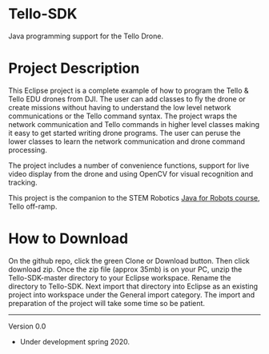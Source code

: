 # Tello-SDK

Java programming support for the Tello Drone. 

# Project Description

This Eclipse project is a complete example of how to program the Tello & Tello EDU drones
from DJI. The user can add classes to fly the drone or create missions without having
to understand the low level network communications or the Tello command syntax. The
project wraps the network communication and Tello commands in higher level classes making
it easy to get started writing drone programs. The user can peruse the lower classes to
learn the network communication and drone command processing.

The project includes a number of convenience functions, support for live video display
from the drone and using OpenCV for visual recognition and tracking.

This project is the companion to the STEM Robotics [Java for Robots course](https://stemrobotics.cs.pdx.edu/node/4196), Tello off-ramp.

# How to Download

On the github repo, click the green Clone or Download button. Then click download zip.
Once the zip file (approx 35mb) is on your PC, unzip the Tello-SDK-master directory to
your Eclipse workspace. Rename the directory to Tello-SDK. Next import that directory
into Eclipse as an existing project into workspace under the General import category.
The import and preparation of the project will take some time so be patient.

*****************************************************************************************
Version 0.0

*	Under development spring 2020.
